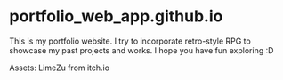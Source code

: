 # portfolio_web_app.github.io
This is my portfolio website. I try to incorporate retro-style RPG to showcase my past projects and works. I hope you have fun exploring :D

Assets: LimeZu from itch.io